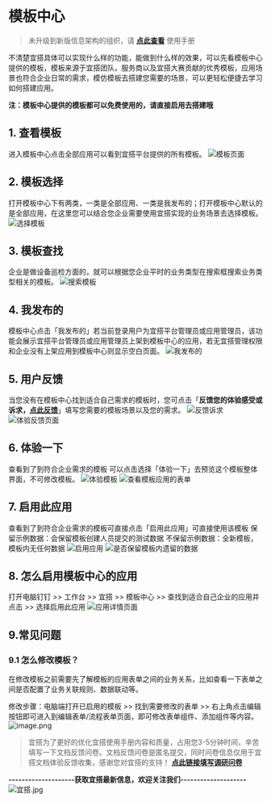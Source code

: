 # 模板中心
> 未升级到新版信息架构的组织，请 [**点此查看**](https://www.yuque.com/yida/support/qmf50t) 使用手册  

不清楚宜搭具体可以实现什么样的功能，能做到什么样的效果，可以先看模板中心提供的模板，模板来源于宜搭团队，服务商以及宜搭大赛贡献的优秀模板，应用场景也符合企业日常的需求，模仿模板去搭建您需要的场景，可以更轻松便捷去学习如何搭建应用。

**注：模板中心提供的模板都可以免费使用的，请直接启用去搭建哦**
## 1. 查看模板
进入模板中心点击全部应用可以看到宜搭平台提供的所有模板。
![模板页面](https://img.alicdn.com/imgextra/i2/O1CN012MAZtU1Jg9NaYq4IR_!!6000000001057-2-tps-1046-473.png_.webp)
## 2. 模板选择
打开模板中心下有两类，一类是全部应用、一类是我发布的；打开模板中心默认的是全部应用，在这里您可以结合您企业需要使用宜搭实现的业务场景去选择模板。
![选择模板](https://img.alicdn.com/imgextra/i1/O1CN01xbNb8c296IOSrLTd7_!!6000000008018-2-tps-1046-476.png_.webp)
## 3. 模板查找
企业是做设备巡检方面的，就可以根据您企业平时的业务类型在搜索框搜索业务类型相关的模板。
![搜索模板](https://img.alicdn.com/imgextra/i3/O1CN01p2efkq1ekpM6OBQpc_!!6000000003910-2-tps-1046-480.png_.webp)
## 4. 我发布的
模板中心点击「我发布的」若当前登录用户为宜搭平台管理员或应用管理员，该功能会展示宜搭平台管理员或应用管理员上架到模板中心的应用，若无宜搭管理权限和企业没有上架应用到模板中心则显示空白页面。
![我发布的](https://img.alicdn.com/imgextra/i4/O1CN01sNGAkm2A8sEh84IrC_!!6000000008159-2-tps-1046-472.png_.webp)
## 5. 用户反馈
当您没有在模板中心找到适合自己需求的模板时，您可点击「**反馈您的体验感受或诉求，[点此反馈](https://www.aliwork.com/o/yida_feedback?spm=a1zlco.10384403.0.0.36f89ed3WIouvD)**」填写您需要的模板场景以及您的需求。
![反馈诉求](https://img.alicdn.com/imgextra/i3/O1CN019u7GNJ1L3L36k9ixC_!!6000000001243-2-tps-1046-468.png_.webp)
![体验反馈页面](https://img.alicdn.com/imgextra/i4/O1CN01TPpLfP1Sfzn0gTJJA_!!6000000002275-2-tps-1046-595.png_.webp)
## 6. 体验一下
查看到了到符合企业需求的模板 可以点击选择「体验一下」去预览这个模板整体界面，不可修改模板。
![体验模板](https://img.alicdn.com/imgextra/i2/O1CN01eWX1iJ1wJxCWRSTpq_!!6000000006288-2-tps-1046-499.png_.webp)
![查看模板应用的表单](https://img.alicdn.com/imgextra/i4/O1CN01OrG9V21XKzhuLqYSS_!!6000000002906-2-tps-1818-777.png_.webp)
## 7. 启用此应用
查看到了到符合企业需求的模板可直接点击「启用此应用」可直接使用该模板
保留示例数据：会保留模板创建人员提交的测试数据
不保留示例数据：全新模板，模板内无任何数据
![启用应用](https://img.alicdn.com/imgextra/i2/O1CN0192ComV1gOxg4hqKQi_!!6000000004133-2-tps-1727-799.png_.webp)
![是否保留模板内遗留的数据](https://img.alicdn.com/imgextra/i4/O1CN01btnaHP1efKbTaFis0_!!6000000003898-2-tps-1749-811.png_.webp)
## 8. 怎么启用模板中心的应用
打开电脑钉钉 >> 工作台 >> 宜搭 >> 模板中心 >> 查找到适合自己企业的应用并点击 >> 选择启用此应用
![应用详情页面](https://img.alicdn.com/imgextra/i1/O1CN012jR0261iKxRovZxmv_!!6000000004395-2-tps-1046-484.png_.webp)
## 9.常见问题
### 9.1 怎么修改模板？
在修改模板之前需要先了解模板的应用表单之间的业务关系，比如查看一下表单之间是否配置了业务关联规则、数据联动等。

修改步骤：电脑端打开已启用的模板 >> 找到需要修改的表单 >> 右上角点击编辑按钮即可进入到编辑表单/流程表单页面，即可修改表单组件、添加组件等内容。 
![image.png](https://img.alicdn.com/imgextra/i2/O1CN019JNECx1tXkHIhGO8C_!!6000000005912-2-tps-1834-870.png_.webp)

> 宜搭为了更好的优化宜搭使用手册内容和质量，占用您3-5分钟时间，辛苦填写一下文档反馈问卷。文档反馈问卷是匿名提交，同时问卷信息仅用于宜搭文档体验反馈收集，感谢您对宜搭的支持！
[**点此链接填写调研问卷**](https://www.aliwork.com/o/cesqwekd?ddtab=true)


**--------------------获取宜搭最新信息，欢迎关注我们--------------------**
![宜搭.jpg](https://img.alicdn.com/imgextra/i1/O1CN01IvxaAW1v1LUeWAQqp_!!6000000006112-2-tps-997-561.png_.webp)

